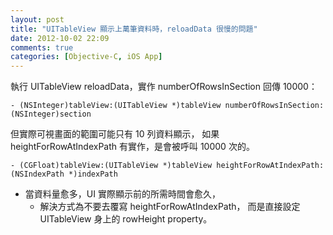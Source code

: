 ```yaml
---
layout: post
title: "UITableView 顯示上萬筆資料時，reloadData 很慢的問題"
date: 2012-10-02 22:09
comments: true
categories: [Objective-C, iOS App]
---
```

執行 UITableView reloadData，實作 numberOfRowsInSection 回傳 10000：
```objc 
- (NSInteger)tableView:(UITableView *)tableView numberOfRowsInSection:(NSInteger)section
```
但實際可視畫面的範圍可能只有 10 列資料顯示，
如果 heightForRowAtIndexPath 有實作，是會被呼叫 10000 次的。
```objc 
- (CGFloat)tableView:(UITableView *)tableView heightForRowAtIndexPath:(NSIndexPath *)indexPath
```
- 當資料量愈多，UI 實際顯示前的所需時間會愈久，
  - 解決方式為不要去覆寫 heightForRowAtIndexPath，
    而是直接設定 UITableView 身上的 rowHeight property。





